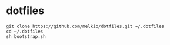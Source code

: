 # dotfiles

```
git clone https://github.com/melkio/dotfiles.git ~/.dotfiles
cd ~/.dotfiles
sh bootstrap.sh
```